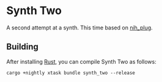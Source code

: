 # Synth Two

A second attempt at a synth. This time based on [nih_plug](https://github.com/robbert-vdh/nih-plug).

## Building

After installing [Rust](https://rustup.rs/), you can compile Synth Two as follows:

```shell
cargo +nightly xtask bundle synth_two --release
```
